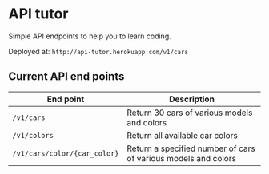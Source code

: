 # API tutor

Simple API endpoints to help you to learn coding.

Deployed at: `http://api-tutor.herokuapp.com/v1/cars`

## Current API end points

| End point      |    Description       |
|----------------|----------------------|
| `/v1/cars`       | Return 30 cars of various models and colors                      |
| `/v1/colors`       | Return all available car colors|
| `/v1/cars/color/{car_color}`       | Return a specified number of cars of various models and colors                      | 
